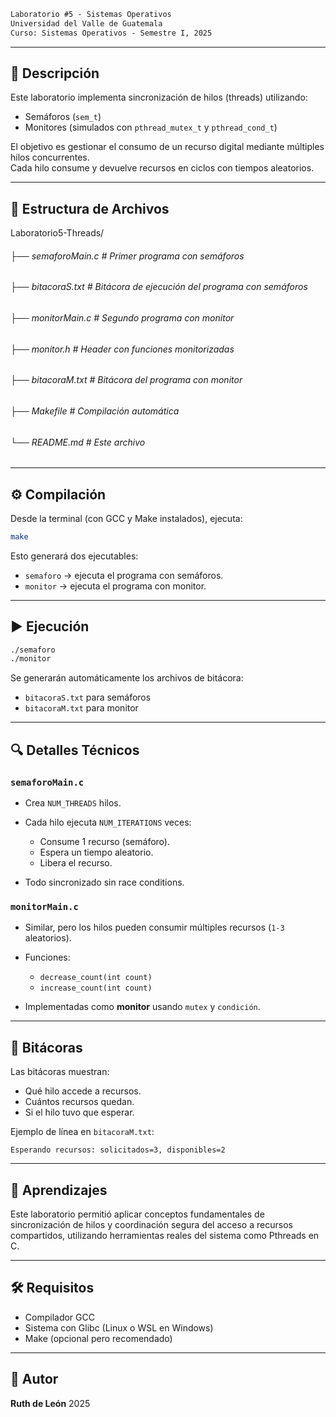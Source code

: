```markdown
Laboratorio #5 - Sistemas Operativos  
Universidad del Valle de Guatemala
Curso: Sistemas Operativos - Semestre I, 2025  
````
---
## 🧪 Descripción
Este laboratorio implementa sincronización de hilos (threads) utilizando:
- Semáforos (`sem_t`)
- Monitores (simulados con `pthread_mutex_t` y `pthread_cond_t`)

El objetivo es gestionar el consumo de un recurso digital mediante múltiples hilos concurrentes.  
Cada hilo consume y devuelve recursos en ciclos con tiempos aleatorios.

---
## 📁 Estructura de Archivos



Laboratorio5-Threads/
###### ├── semaforoMain.c          # Primer programa con semáforos
###### ├── bitacoraS.txt           # Bitácora de ejecución del programa con semáforos
###### ├── monitorMain.c           # Segundo programa con monitor
###### ├── monitor.h               # Header con funciones monitorizadas
###### ├── bitacoraM.txt           # Bitácora del programa con monitor
###### ├── Makefile                # Compilación automática
###### └── README.md               # Este archivo



---

## ⚙️ Compilación

Desde la terminal (con GCC y Make instalados), ejecuta:

```bash
make
````

Esto generará dos ejecutables:

* `semaforo` → ejecuta el programa con semáforos.
* `monitor` → ejecuta el programa con monitor.

---

## ▶️ Ejecución

```bash
./semaforo
./monitor
```

Se generarán automáticamente los archivos de bitácora:

* `bitacoraS.txt` para semáforos
* `bitacoraM.txt` para monitor

---

## 🔍 Detalles Técnicos

### `semaforoMain.c`

* Crea `NUM_THREADS` hilos.
* Cada hilo ejecuta `NUM_ITERATIONS` veces:

  * Consume 1 recurso (semáforo).
  * Espera un tiempo aleatorio.
  * Libera el recurso.
* Todo sincronizado sin race conditions.

### `monitorMain.c`

* Similar, pero los hilos pueden consumir múltiples recursos (`1-3` aleatorios).
* Funciones:

  * `decrease_count(int count)`
  * `increase_count(int count)`
* Implementadas como **monitor** usando `mutex` y `condición`.

---

## 📝 Bitácoras

Las bitácoras muestran:

* Qué hilo accede a recursos.
* Cuántos recursos quedan.
* Si el hilo tuvo que esperar.

Ejemplo de línea en `bitacoraM.txt`:

```
Esperando recursos: solicitados=3, disponibles=2
```

---

## 🧠 Aprendizajes

Este laboratorio permitió aplicar conceptos fundamentales de sincronización de hilos y coordinación segura del acceso a recursos compartidos, utilizando herramientas reales del sistema como Pthreads en C.

---

## 🛠️ Requisitos

* Compilador GCC
* Sistema con Glibc (Linux o WSL en Windows)
* Make (opcional pero recomendado)

---

## 📌 Autor

**Ruth de León** 2025